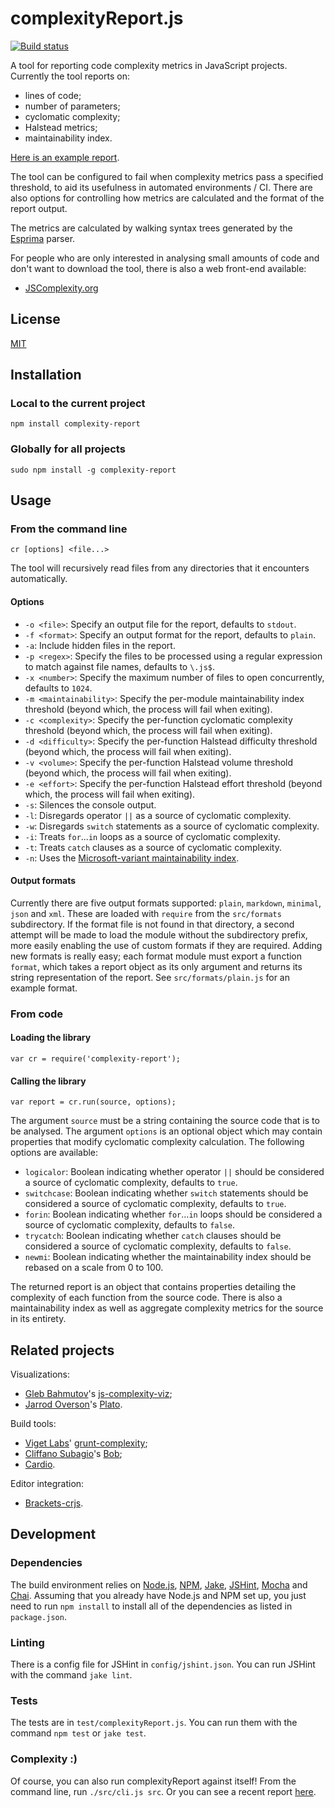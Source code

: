 # complexityReport.js

[![Build status][ci-image]][ci-status]

A tool for reporting code complexity metrics in JavaScript projects.
Currently the tool reports on:

* lines of code;
* number of parameters;
* cyclomatic complexity;
* Halstead metrics;
* maintainability index.

[Here is an example report][eg].

The tool can be configured to fail
when complexity metrics pass a specified threshold,
to aid its usefulness in automated environments / CI.
There are also options
for controlling how metrics are calculated
and the format of the report output.

The metrics are calculated by walking syntax trees
generated by the [Esprima] parser.

For people who are only interested in analysing small amounts of code
and don't want to download the tool,
there is also a web front-end available:

* [JSComplexity.org][jscomplexity]

## License

[MIT][license]

## Installation

### Local to the current project

```
npm install complexity-report
```

### Globally for all projects

```
sudo npm install -g complexity-report
```

## Usage

### From the command line

```
cr [options] <file...>
```

The tool will recursively read files
from any directories that it encounters
automatically.

#### Options

* `-o <file>`: Specify an output file for the report,
  defaults to `stdout`.
* `-f <format>`: Specify an output format for the report,
  defaults to `plain`.
* `-a`: Include hidden files in the report.
* `-p <regex>`: Specify the files to be processed
  using a regular expression to match against file names,
  defaults to `\.js$`.
* `-x <number>`: Specify the maximum number of files to open concurrently,
  defaults to `1024`.
* `-m <maintainability>`: Specify the per-module maintainability index threshold
  (beyond which, the process will fail when exiting).
* `-c <complexity>`: Specify the per-function cyclomatic complexity threshold
  (beyond which, the process will fail when exiting).
* `-d <difficulty>`: Specify the per-function Halstead difficulty threshold
  (beyond which, the process will fail when exiting).
* `-v <volume>`: Specify the per-function Halstead volume threshold
  (beyond which, the process will fail when exiting).
* `-e <effort>`: Specify the per-function Halstead effort threshold
  (beyond which, the process will fail when exiting).
* `-s`: Silences the console output.
* `-l`: Disregards operator `||` as a source of cyclomatic complexity.
* `-w`: Disregards `switch` statements as a source of cyclomatic complexity.
* `-i`: Treats `for`...`in` loops as a source of cyclomatic complexity.
* `-t`: Treats `catch` clauses as a source of cyclomatic complexity.
* `-n`: Uses the [Microsoft-variant maintainability index][msvariant].

#### Output formats

Currently there are five output formats supported:
`plain`,
`markdown`,
`minimal`,
`json`
and `xml`.
These are loaded with `require`
from the `src/formats` subdirectory.
If the format file is not found
in that directory,
a second attempt will be made to load the module
without the subdirectory prefix,
more easily enabling the use of
custom formats if they are required.
Adding new formats is really easy;
each format module must export a function `format`,
which takes a report object as its only argument
and returns its string representation of the report.
See `src/formats/plain.js` for an example format.

### From code

#### Loading the library

```
var cr = require('complexity-report');
```

#### Calling the library

```
var report = cr.run(source, options);
```

The argument `source` must be a string
containing the source code that is to be analysed.
The argument `options` is an optional object
which may contain properties that modify
cyclomatic complexity calculation.
The following options are available:

* `logicalor`: Boolean indicating whether operator `||`
  should be considered a source of cyclomatic complexity,
  defaults to `true`.
* `switchcase`: Boolean indicating whether `switch` statements
  should be considered a source of cyclomatic complexity,
  defaults to `true`.
* `forin`: Boolean indicating whether `for`...`in` loops
  should be considered a source of cyclomatic complexity,
  defaults to `false`.
* `trycatch`: Boolean indicating whether `catch` clauses
  should be considered a source of cyclomatic complexity,
  defaults to `false`.
* `newmi`: Boolean indicating whether the maintainability
  index should be rebased on a scale from 0 to 100.

The returned report is an object
that contains properties detailing the complexity
of each function from the source code.
There is also
a maintainability index
as well as aggregate complexity metrics
for the source in its entirety.

## Related projects

Visualizations:

* [Gleb Bahmutov][gleb]'s [js-complexity-viz];
* [Jarrod Overson][jarrod]'s [Plato].

Build tools:

* [Viget Labs][viget]' [grunt-complexity];
* [Cliffano Subagio][cliffano]'s [Bob];
* [Cardio].

Editor integration:

* [Brackets-crjs].

## Development

### Dependencies

The build environment relies on
[Node.js][node],
[NPM],
[Jake],
[JSHint],
[Mocha] and
[Chai].
Assuming that you already have Node.js and NPM set up,
you just need to run `npm install`
to install all of the dependencies
as listed in `package.json`.

### Linting

There is a config file
for JSHint
in `config/jshint.json`.
You can run JSHint
with the command
`jake lint`.

### Tests

The tests are in `test/complexityReport.js`.
You can run them
with the command
`npm test`
or `jake test`.

### Complexity :)

Of course,
you can also run complexityReport against itself!
From the command line,
run `./src/cli.js src`.
Or you can see a recent report [here][eg].

[ci-image]: https://secure.travis-ci.org/philbooth/complexityReport.js.png?branch=master
[ci-status]: http://travis-ci.org/#!/philbooth/complexityReport.js
[eg]: https://github.com/philbooth/complexityReport.js/blob/master/SELF.md
[esprima]: http://esprima.org/
[jscomplexity]: http://jscomplexity.org/
[license]: https://github.com/philbooth/complexityReport.js/blob/master/COPYING
[msvariant]: http://blogs.msdn.com/b/codeanalysis/archive/2007/11/20/maintainability-index-range-and-meaning.aspx
[gleb]: https://github.com/bahmutov
[js-complexity-viz]: https://github.com/bahmutov/js-complexity-viz
[jarrod]: http://jarrodoverson.com/blog/about
[plato]: https://github.com/jsoverson/plato
[viget]: http://viget.com/
[grunt-complexity]: https://github.com/vigetlabs/grunt-complexity
[cliffano]: http://blog.cliffano.com/
[bob]: https://github.com/cliffano/bob
[cardio]: https://github.com/auchenberg/cardio
[brackets-crjs]: https://github.com/sahlas/brackets-crjs
[tracker]: https://github.com/philbooth/complexityReport.js/issues
[node]: http://nodejs.org/
[npm]: https://npmjs.org/
[jake]: https://github.com/mde/jake
[jshint]: https://github.com/jshint/node-jshint
[mocha]: http://visionmedia.github.com/mocha
[chai]: http://chaijs.com/

